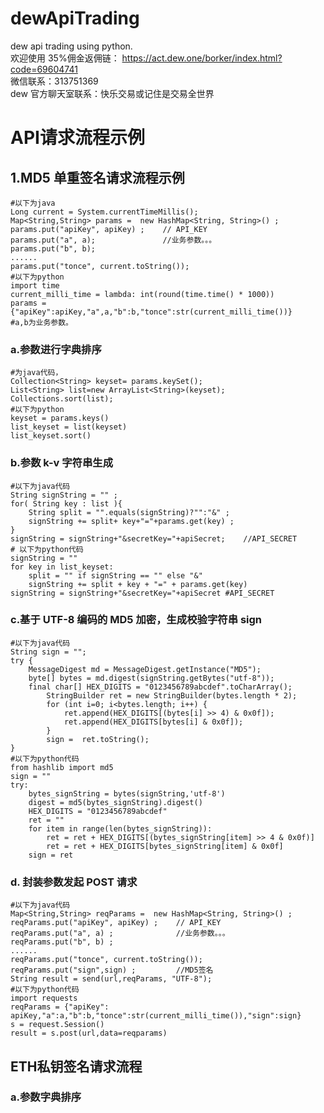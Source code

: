 # dewApiTrading

dew api trading using python.<br>
欢迎使用 35%佣金返佣链：
https://act.dew.one/borker/index.html?code=69604741<br>
微信联系：313751369<br>
dew 官方聊天室联系：快乐交易或记住是交易全世界

# API请求流程示例
## 1.MD5 单重签名请求流程示例
    #以下为java
    Long current = System.currentTimeMillis();
    Map<String,String> params =  new HashMap<String, String>() ;
    params.put("apiKey", apiKey) ;    // API_KEY
    params.put("a", a);               //业务参数。。。
    params.put("b", b);
    ......
    params.put("tonce", current.toString());
    #以下为python
    import time
    current_milli_time = lambda: int(round(time.time() * 1000))
    params = {"apiKey":apiKey,"a",a,"b":b,"tonce":str(current_milli_time())}
    #a,b为业务参数。

### a.参数进行字典排序

    #为java代码，
    Collection<String> keyset= params.keySet();
    List<String> list=new ArrayList<String>(keyset);
    Collections.sort(list);
    #以下为python
    keyset = params.keys()
    list_keyset = list(keyset)
    list_keyset.sort()

### b.参数 k-v 字符串生成

    #以下为java代码
    String signString = "" ;
    for( String key : list ){
        String split = "".equals(signString)?"":"&" ;
        signString += split+ key+"="+params.get(key) ;
    }
    signString = signString+"&secretKey="+apiSecret;    //API_SECRET
    # 以下为python代码
    signString = ""
    for key in list_keyset:
        split = "" if signString == "" else "&"
        signString += split + key + "=" + params.get(key)
    signString = signString+"&secretKey="+apiSecret #API_SECRET

### c.基于 UTF-8 编码的 MD5 加密，生成校验字符串 sign

    #以下为java代码
    String sign = "";
    try {
        MessageDigest md = MessageDigest.getInstance("MD5");
        byte[] bytes = md.digest(signString.getBytes("utf-8"));
        final char[] HEX_DIGITS = "0123456789abcdef".toCharArray();
            StringBuilder ret = new StringBuilder(bytes.length * 2);
            for (int i=0; i<bytes.length; i++) {
    	        ret.append(HEX_DIGITS[(bytes[i] >> 4) & 0x0f]);
    	        ret.append(HEX_DIGITS[bytes[i] & 0x0f]);
            }
            sign =  ret.toString();
    }
    #以下为python代码
    from hashlib import md5
    sign = ""
    try:
        bytes_signString = bytes(signString,'utf-8')
        digest = md5(bytes_signString).digest()
        HEX_DIGITS = "0123456789abcdef"
        ret = ""
        for item in range(len(bytes_signString)):
            ret = ret + HEX_DIGITS[(bytes_signString[item] >> 4 & 0x0f)]
            ret = ret + HEX_DIGITS[bytes_signString[item] & 0x0f]
        sign = ret

### d. 封装参数发起 POST 请求

    #以下为java代码
    Map<String,String> reqParams =  new HashMap<String, String>() ;
    reqParams.put("apiKey", apiKey) ;    // API_KEY
    reqParams.put("a", a) ;              //业务参数。。。
    reqParams.put("b", b) ;
    ......
    reqParams.put("tonce", current.toString());
    reqParams.put("sign",sign) ;         //MD5签名
    String result = send(url,reqParams, "UTF-8");
    #以下为python代码
    import requests
    reqParams = {"apiKey": apiKey,"a":a,"b":b,"tonce":str(current_milli_time()),"sign":sign}
    s = request.Session()
    result = s.post(url,data=reqparams)

## ETH私钥签名请求流程

### a.参数字典排序

    
    
